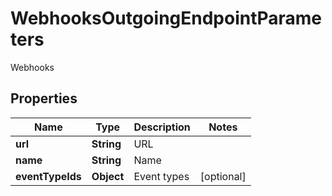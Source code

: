 

# WebhooksOutgoingEndpointParameters

Webhooks

## Properties

| Name | Type | Description | Notes |
|------------ | ------------- | ------------- | -------------|
|**url** | **String** | URL |  |
|**name** | **String** | Name |  |
|**eventTypeIds** | **Object** | Event types |  [optional] |



